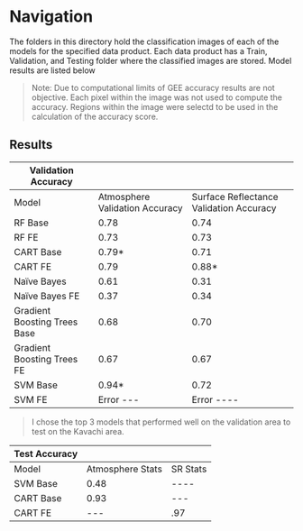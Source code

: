 # Navigation
The folders in this directory hold the classification images of each of the models for the specified data product.
Each data product has a Train, Validation, and Testing folder where the classified images are stored. Model results are listed below

> Note: Due to computational limits of GEE accuracy results are not objective. Each pixel within the image was not used to compute the accuracy. Regions within the image were selectd to be used in the calculation of the accuracy score. 

## Results
| Validation Accuracy | | |
|----|-----|----|
| Model |	Atmosphere Validation Accuracy | Surface Reflectance Validation Accuracy |
|RF Base|	0.78|	0.74|
|RF FE|	0.73|	0.73|
|CART Base|	0.79*|	0.71|
|CART FE|	0.79|	0.88*|
|Naïve Bayes |	0.61|	0.31|
|Naïve Bayes FE|	0.37|	0.34|
|Gradient Boosting Trees Base|	0.68|	0.70|
|Gradient Boosting Trees FE|	0.67|	0.67|
|SVM Base|	0.94*|	0.72|
|SVM FE|	Error ---|	 Error ----|



> I chose the top 3 models that performed well on the validation area to test on the Kavachi area.


| Test Accuracy | | |
|--|--|--|
|Model|Atmosphere Stats| SR Stats|
|SVM Base |0.48 |----|
|CART Base|0.93|---|
|CART FE|---|.97|


